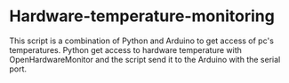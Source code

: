 # Hardware-temperature-monitoring
This script is a combination of Python and Arduino to get access of pc's temperatures. Python get access to hardware temperature with OpenHardwareMonitor and the script send it to the Arduino with the serial port.

